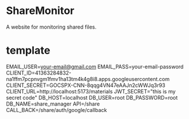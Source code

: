 # ShareMonitor
A website for monitoring shared files.

# template
EMAIL_USER=your-email@gmail.com
EMAIL_PASS=your-email-password
CLIENT_ID=41363284832-na1ffm7pcpnvgm1fmv1ha13tm4k4g8i8.apps.googleusercontent.com
CLIENT_SECRET=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
CLIENT_URL=http://localhost:5173/materials
JWT_SECRET="this is my secret code"
DB_HOST=localhost
DB_USER=root
DB_PASSWORD=root
DB_NAME=share_manager
API=/share
CALL_BACK=/share/auth/google/callback
